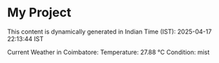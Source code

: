 # My Project

This content is dynamically generated in Indian Time (IST): 2025-04-17 22:13:44 IST


Current Weather in Coimbatore:
Temperature: 27.88 °C
Condition: mist

